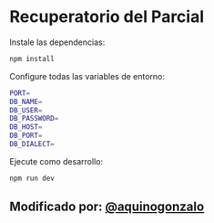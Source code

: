 # Recuperatorio del Parcial

Instale las dependencias:

```bash
npm install
```

Configure todas las variables de entorno:

```bash
PORT=
DB_NAME=
DB_USER=
DB_PASSWORD=
DB_HOST=
DB_PORT=
DB_DIALECT=
```

Ejecute como desarrollo:

```bash
npm run dev
```

## Modificado por: [@aquinogonzalo](https://www.github.com/aquinogonzalo)
